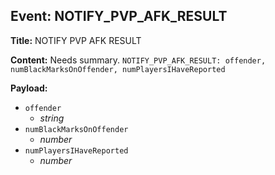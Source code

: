 ## Event: NOTIFY_PVP_AFK_RESULT

**Title:** NOTIFY PVP AFK RESULT

**Content:**
Needs summary.
`NOTIFY_PVP_AFK_RESULT: offender, numBlackMarksOnOffender, numPlayersIHaveReported`

**Payload:**
- `offender`
  - *string*
- `numBlackMarksOnOffender`
  - *number*
- `numPlayersIHaveReported`
  - *number*